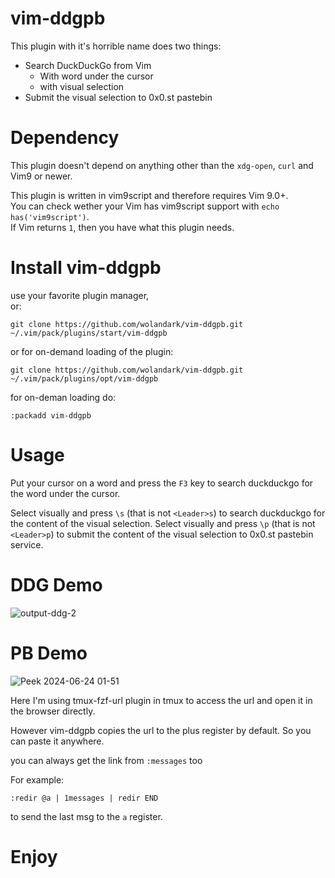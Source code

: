 # vim-ddgpb
This plugin with it's horrible name does two things:
- Search DuckDuckGo from Vim
  - With word under the cursor
  - with visual selection
- Submit the visual selection to 0x0.st pastebin 

# Dependency
This plugin doesn't depend on anything other than the `xdg-open`, `curl` and Vim9 or newer. <br>

This plugin is written in vim9script and therefore requires Vim 9.0+. <br> You can check wether your Vim has vim9script support with  `echo has('vim9script')`. <br>
If Vim returns `1`, then you have what this plugin needs.

# Install vim-ddgpb
use your favorite plugin manager, <br> or:
```
git clone https://github.com/wolandark/vim-ddgpb.git ~/.vim/pack/plugins/start/vim-ddgpb
```

or for on-demand loading of the plugin:

```
git clone https://github.com/wolandark/vim-ddgpb.git ~/.vim/pack/plugins/opt/vim-ddgpb
```
for on-deman loading do:

`:packadd vim-ddgpb` 

# Usage
Put your cursor on a word and press the `F3` key to search duckduckgo for the word under the cursor. 

Select visually and press `\s` (that is not `<Leader>s`) to search duckduckgo for the content of the visual selection.
Select visually and press `\p` (that is not `<Leader>p`) to submit the content of the visual selection to 0x0.st pastebin service.

# DDG Demo
![output-ddg-2](https://github.com/wolandark/vim-ddg/assets/107309764/03e05a9b-4475-4c18-b9b0-d9cb48ecf354)

# PB Demo
![Peek 2024-06-24 01-51](https://github.com/wolandark/vim-ddgpb/assets/107309764/45c579ea-ac12-4c65-b6cf-dc09c59b70c9)

Here I'm using tmux-fzf-url plugin in tmux to access the url and open it in the browser directly. <br>

However vim-ddgpb copies the url to the plus register by default. So you can paste it anywhere.

you can always get the link from `:messages` too <br>

For example:  <br>

`:redir @a | 1messages | redir END`

to send the last msg to the `a` register.

# Enjoy
